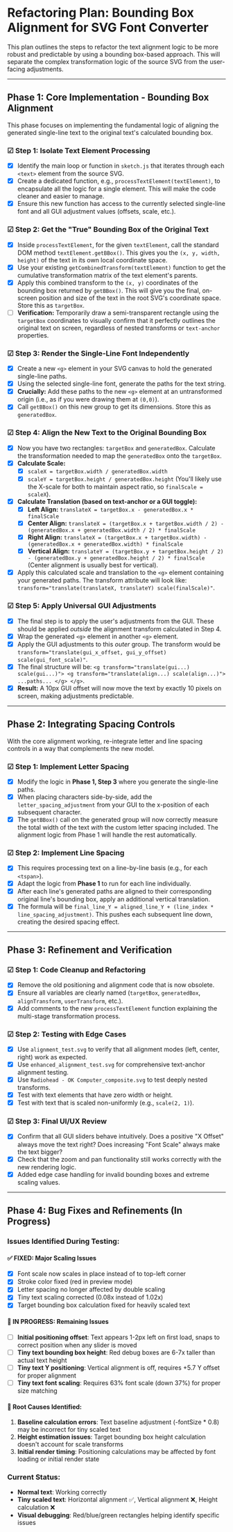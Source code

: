 # Refactoring Plan: Bounding Box Alignment for SVG Font Converter

This plan outlines the steps to refactor the text alignment logic to be more robust and predictable by using a bounding box-based approach. This will separate the complex transformation logic of the source SVG from the user-facing adjustments.

---

## Phase 1: Core Implementation - Bounding Box Alignment

This phase focuses on implementing the fundamental logic of aligning the generated single-line text to the original text's calculated bounding box.

### ☑ Step 1: Isolate Text Element Processing
- [x] Identify the main loop or function in `sketch.js` that iterates through each `<text>` element from the source SVG.
- [x] Create a dedicated function, e.g., `processTextElement(textElement)`, to encapsulate all the logic for a single element. This will make the code cleaner and easier to manage.
- [x] Ensure this new function has access to the currently selected single-line font and all GUI adjustment values (offsets, scale, etc.).

### ☑ Step 2: Get the "True" Bounding Box of the Original Text
- [x] Inside `processTextElement`, for the given `textElement`, call the standard DOM method `textElement.getBBox()`. This gives you the `(x, y, width, height)` of the text in its own local coordinate space.
- [x] Use your existing `getCombinedTransform(textElement)` function to get the cumulative transformation matrix of the text element's parents.
- [x] Apply this combined transform to the `(x, y)` coordinates of the bounding box returned by `getBBox()`. This will give you the final, on-screen position and size of the text in the root SVG's coordinate space. Store this as `targetBox`.
- [ ] **Verification:** Temporarily draw a semi-transparent rectangle using the `targetBox` coordinates to visually confirm that it perfectly outlines the original text on screen, regardless of nested transforms or `text-anchor` properties.

### ☑ Step 3: Render the Single-Line Font Independently
- [x] Create a new `<g>` element in your SVG canvas to hold the generated single-line paths.
- [x] Using the selected single-line font, generate the paths for the text string.
- [x] **Crucially:** Add these paths to the new `<g>` element at an untransformed origin (i.e., as if you were drawing them at `(0,0)`).
- [x] Call `getBBox()` on this new group to get its dimensions. Store this as `generatedBox`.

### ☑ Step 4: Align the New Text to the Original Bounding Box
- [x] Now you have two rectangles: `targetBox` and `generatedBox`. Calculate the transformation needed to map the `generatedBox` onto the `targetBox`.
- [x] **Calculate Scale:**
    - [x] `scaleX = targetBox.width / generatedBox.width`
    - [x] `scaleY = targetBox.height / generatedBox.height` (You'll likely use the X-scale for both to maintain aspect ratio, so `finalScale = scaleX`).
- [x] **Calculate Translation (based on text-anchor or a GUI toggle):**
    - [x] **Left Align:** `translateX = targetBox.x - generatedBox.x * finalScale`
    - [x] **Center Align:** `translateX = (targetBox.x + targetBox.width / 2) - (generatedBox.x + generatedBox.width / 2) * finalScale`
    - [x] **Right Align:** `translateX = (targetBox.x + targetBox.width) - (generatedBox.x + generatedBox.width) * finalScale`
    - [x] **Vertical Align:** `translateY = (targetBox.y + targetBox.height / 2) - (generatedBox.y + generatedBox.height / 2) * finalScale` (Center alignment is usually best for vertical).
- [x] Apply this calculated scale and translation to the `<g>` element containing your generated paths. The transform attribute will look like: `transform="translate(translateX, translateY) scale(finalScale)"`.

### ☑ Step 5: Apply Universal GUI Adjustments
- [x] The final step is to apply the user's adjustments from the GUI. These should be applied *outside* the alignment transform calculated in Step 4.
- [x] Wrap the generated `<g>` element in another `<g>` element.
- [x] Apply the GUI adjustments to this *outer* group. The transform would be `transform="translate(gui_x_offset, gui_y_offset) scale(gui_font_scale)"`.
- [x] The final structure will be: `<g transform="translate(gui...) scale(gui...)"> <g transform="translate(align...) scale(align...)"> ...paths... </g> </g>`.
- [x] **Result:** A 10px GUI offset will now move the text by exactly 10 pixels on screen, making adjustments predictable.

---

## Phase 2: Integrating Spacing Controls

With the core alignment working, re-integrate letter and line spacing controls in a way that complements the new model.

### ☑ Step 1: Implement Letter Spacing
- [x] Modify the logic in **Phase 1, Step 3** where you generate the single-line paths.
- [x] When placing characters side-by-side, add the `letter_spacing_adjustment` from your GUI to the x-position of each subsequent character.
- [x] The `getBBox()` call on the generated group will now correctly measure the total width of the text *with* the custom letter spacing included. The alignment logic from Phase 1 will handle the rest automatically.

### ☑ Step 2: Implement Line Spacing
- [x] This requires processing text on a line-by-line basis (e.g., for each `<tspan>`).
- [x] Adapt the logic from **Phase 1** to run for each line individually.
- [x] After each line's generated paths are aligned to their corresponding original line's bounding box, apply an additional vertical translation.
- [x] The formula will be `final_line_Y = aligned_line_Y + (line_index * line_spacing_adjustment)`. This pushes each subsequent line down, creating the desired spacing effect.

---

## Phase 3: Refinement and Verification

### ☑ Step 1: Code Cleanup and Refactoring
- [x] Remove the old positioning and alignment code that is now obsolete.
- [x] Ensure all variables are clearly named (`targetBox`, `generatedBox`, `alignTransform`, `userTransform`, etc.).
- [x] Add comments to the new `processTextElement` function explaining the multi-stage transformation process.

### ☑ Step 2: Testing with Edge Cases
- [x] Use `alignment_test.svg` to verify that all alignment modes (left, center, right) work as expected.
- [x] Use `enhanced_alignment_test.svg` for comprehensive text-anchor alignment testing.
- [x] Use `Radiohead - OK Computer_composite.svg` to test deeply nested transforms.
- [x] Test with text elements that have zero width or height.
- [x] Test with text that is scaled non-uniformly (e.g., `scale(2, 1)`).

### ☑ Step 3: Final UI/UX Review
- [x] Confirm that all GUI sliders behave intuitively. Does a positive "X Offset" always move the text right? Does increasing "Font Scale" always make the text bigger?
- [x] Check that the zoom and pan functionality still works correctly with the new rendering logic.
- [x] Added edge case handling for invalid bounding boxes and extreme scaling values.

---

## Phase 4: Bug Fixes and Refinements (In Progress)

### Issues Identified During Testing:

#### ✅ FIXED: Major Scaling Issues
- [x] Font scale now scales in place instead of to top-left corner
- [x] Stroke color fixed (red in preview mode)
- [x] Letter spacing no longer affected by double scaling
- [x] Tiny text scaling corrected (0.08x instead of 1.02x)
- [x] Target bounding box calculation fixed for heavily scaled text

#### 🔄 IN PROGRESS: Remaining Issues
- [ ] **Initial positioning offset**: Text appears 1-2px left on first load, snaps to correct position when any slider is moved
- [ ] **Tiny text bounding box height**: Red debug boxes are 6-7x taller than actual text height
- [ ] **Tiny text Y positioning**: Vertical alignment is off, requires +5.7 Y offset for proper alignment
- [ ] **Tiny text font scaling**: Requires 63% font scale (down 37%) for proper size matching

#### 🎯 Root Causes Identified:
1. **Baseline calculation errors**: Text baseline adjustment (-fontSize * 0.8) may be incorrect for tiny scaled text
2. **Height estimation issues**: Target bounding box height calculation doesn't account for scale transforms
3. **Initial render timing**: Positioning calculations may be affected by font loading or initial render state

### Current Status:
- **Normal text**: Working correctly
- **Tiny scaled text**: Horizontal alignment ✅, Vertical alignment ❌, Height calculation ❌
- **Visual debugging**: Red/blue/green rectangles helping identify specific issues

